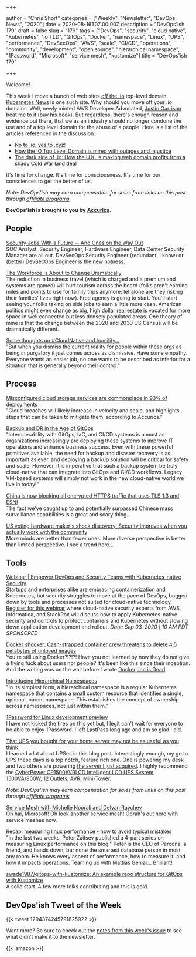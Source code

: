 +++

author = "Chris Short"
categories = ["Weekly", "Newsletter", "DevOps News", "2020"]
date = 2020-08-16T07:00:00Z
description = "DevOps'ish 179"
draft = false
slug = "179"
tags = ["DevOps", "security", "cloud native", "Kubernetes", "io TLD", "GitOps", "Docker", "namespace", "Linux", "UPS", "performance", "DevSecOps", "AWS", "scale", "CI/CD", "operations", "community", "development", "open source", "hierarchical namespace", "1Password", "Microsoft", "service mesh", "kustomize"]
title = "DevOps'ish 179"

+++

Welcome!

This week I move a bunch of web sites [off the .io](https://twitter.com/ChrisShort/status/1292971206480723968) top-level domain. [Kubernetes News](https://kubenews.net/) is one such site. Why should you move off your .io domains. Well, newly minted AWS Developer Advocated, [Justin Garrison beat me to it](https://twitter.com/rothgar/status/1292971873169367040?s=20) ([buy his book](https://amzn.to/3g2ohQU)). But regardless, there's enough reason and evidence out there, that we as an industry should no longer condone the use and of a top level domain for the abuse of a people. Here is a list of the articles referenced in the discussion:

* [No to .io, yes to .xyz!](https://yarmo.eu/post/no-io-yes-xyz)
* [How the IO Top Level Domain is mired with outages and injustice](https://www.thewebmaster.com/hosting/2016/feb/27/io-tld-top-level-domain/)
* [The dark side of .io: How the U.K. is making web domain profits from a shady Cold War land deal](https://gigaom.com/2014/06/30/the-dark-side-of-io-how-the-u-k-is-making-web-domain-profits-from-a-shady-cold-war-land-deal/)

It's time for change. It's time for consciousness. It's time for our consciences to get the better of us.

*Note: DevOps'ish may earn compensation for sales from links on this post through [affiliate programs](/terms/).*

**DevOps'ish is brought to you by** [**Accurics**](https://www.accurics.com/?utm_source=newsletter&utm_medium=email&utm_campaign=devopsish_179).

## People

[Security Jobs With a Future -- And Ones on the Way Out](https://www.darkreading.com/edge/theedge/security-jobs-with-a-future----and-ones-on-the-way-out/b/d-id/1338652)  
SOC Analyst, Security Engineer, Hardware Engineer, Data Center Security Manager are all out. DevSecOps Security Engineer (redundant, I know) or (better) DevSecOps Engineer is the new hotness.

[The Workforce Is About to Change Dramatically](https://www.theatlantic.com/ideas/archive/2020/08/just-small-shift-remote-work-could-change-everything/614980/)  
The reduction in business travel (which is charged and a premium and systems are gamed) will hurt tourism across the board (folks aren't earning miles and points to use for family trips anymore; let alone are they risking their families' lives right now). Free agency is going to start. You'll start seeing your folks taking on side jobs to earn a little more cash. American politics might even change as big, high dollar real estate is vacated for more space in well connected but less densely populated areas. One theory of mine is that the change between the 2020 and 2030 US Census will be dramatically different.

[Some thoughts on #CloudNative and humility...](https://mobile.twitter.com/fintanr/status/1290666168286683137)  
"But when you dismiss the current reality for people within these orgs as being in purgatory it just comes across as dismissive. Have some empathy. Everyone wants an easier job, no one wants to be described as inferior for a situation that is generally beyond their control."

## Process

[Misconfigured cloud storage services are commonplace in 93% of deployments](https://www.helpnetsecurity.com/2020/08/06/misconfigured-cloud-storage-services/)  
"Cloud breaches will likely increase in velocity and scale, and highlights steps that can be taken to mitigate them, according to Accurics."

[Backup and DR in the Age of GitOps](https://containerjournal.com/topics/container-security/backup-and-dr-in-the-age-of-gitops/)  
"Interoperability with GitOps, IaC, and CI/CD systems is a must as organizations increasingly are deploying these systems to improve IT operations and enhance business success. Even with these powerful primitives available, the need for backup and disaster recovery is as important as ever, and deploying a backup solution will be critical for safety and scale. However, it is imperative that such a backup system be truly cloud-native that can integrate into GitOps and CI/CD workflows. Legacy VM-based systems will simply not work in the new cloud-native world we live in today!"

[China is now blocking all encrypted HTTPS traffic that uses TLS 1.3 and ESNI](https://www.zdnet.com/article/china-is-now-blocking-all-encrypted-https-traffic-using-tls-1-3-and-esni/)  
The fact we've caught up to and potentially surpassed Chinese mass surveillance capabilities is a great and scary thing.

[US voting hardware maker's shock discovery: Security improves when you actually work with the community](https://www.theregister.com/2020/08/06/black_hat_ess_bugs/)  
More minds are better than fewer ones. More diverse perspective is better than limited perspective. I see a trend here...

## Tools

[Webinar | Empower DevOps and Security Teams with Kubernetes-native Security](https://pages.awscloud.com/GLOBAL-partner-OE-containers-stackrox-sept-2020-reg-event.html?ContainersStackRoxSeptember2020&sc_publisher=StackRox&sc_country=USA&sc_geo=NAMER&sc_category=mult&sc_outcome=acq&trk=Partner_DevOpsIsh)  
Startups and enterprises alike are embracing containerization and Kubernetes, but security struggles to move at the pace of DevOps, bogged down by tools and processes not suited for cloud-native technology. [Register for this webinar](https://pages.awscloud.com/GLOBAL-partner-OE-containers-stackrox-sept-2020-reg-event.html?ContainersStackRoxSeptember2020&sc_publisher=StackRox&sc_country=USA&sc_geo=NAMER&sc_category=mult&sc_outcome=acq&trk=Partner_DevOpsIsh) where cloud-native security experts from AWS, Informatica, and StackRox will discuss how to apply Kubernetes-native security and controls to protect containers and Kubernetes without slowing down application development and rollout. *Date: Sep 03, 2020 | 10 AM PDT* *SPONSORED*

[Docker shocker: Cash-strapped container crew threatens to delete 4.5 petabytes of unloved images](https://www.theregister.com/2020/08/14/docker_container_retention_policy/)  
You're still using Docker?!?!?! Have you not learned by now they do not give a flying fuck about users nor people? It's been like this since their inception. And the writing was on the wall before I wrote [Docker, Inc is Dead](https://chrisshort.net/docker-inc-is-dead/).

[Introducing Hierarchical Namespaces](https://kubernetes.io/blog/2020/08/14/introducing-hierarchical-namespaces/)  
"In its simplest form, a hierarchical namespace is a regular Kubernetes namespace that contains a small custom resource that identifies a single, optional, parent namespace. This establishes the concept of ownership across namespaces, not just within them."

[1Password for Linux development preview](https://discussions.agilebits.com/discussion/114964/1password-for-linux-development-preview)  
I have not kicked the tires on this yet but, I legit can't wait for everyone to be able to enjoy 1Password. I left LastPass long ago and am so glad I did.

[That UPS you bought for your home server may not be as useful as you think](https://fitzcarraldoblog.wordpress.com/2020/08/09/that-ups-you-bought-for-your-home-server-may-not-be-as-useful-as-you-think/)  
I learned a lot about UPSes in this blog post. Interestingly enough, my go to UPS these days is a top notch, feature rich one. One is powering my desk and two others are powering [the server I just acquired](https://twitter.com/ChrisShort/status/1294216468901568512?s=20). I highly recommend the [CyberPower CP1500AVRLCD Intelligent LCD UPS System, 1500VA/900W, 12 Outlets, AVR, Mini-Tower](https://amzn.to/30XcJu7).

*Note: DevOps'ish may earn compensation for sales from links on this post through [affiliate programs](/terms/).*

[Service Mesh with Michelle Noorali and Delyan Raychev](https://www.arresteddevops.com/service-mesh/)  
Oh hai, Microsoft! Oh look another service mesh! Oprah's out here with service meshes now.

[Recap: measuring linux performance - how to avoid typical mistakes](https://ma.ttias.be/recap-measuring-linux-performance-avoid-typical-mistakes/)  
"In the last two weeks, Peter Zaitsev published a 4-part series on measuring Linux performance on this blog." Peter is the CEO of Percona, a friend, and hands down, bar none the smartest database person in most any room. He knows every aspect of performance, how to measure it, and how it impacts operations. Teaming up with Mattias Geniar... Brilliant!

[swade1987/gitops-with-kustomize: An example repo structure for GitOps with Kustomize](https://github.com/swade1987/gitops-with-kustomize)  
A solid start. A few more folks contributing and this is gold.

## DevOps'ish Tweet of the Week

{{< tweet 1294374245791825922 >}}

Want more? Be sure to check out the [notes from this week's issue](https://devopsish.com/179/notes/) to see what didn't make it to the newsletter.

{{< amazon >}}
